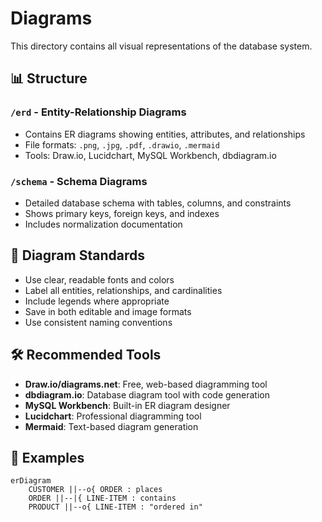 # Diagrams

This directory contains all visual representations of the database system.

## 📊 Structure

### `/erd` - Entity-Relationship Diagrams
- Contains ER diagrams showing entities, attributes, and relationships
- File formats: `.png`, `.jpg`, `.pdf`, `.drawio`, `.mermaid`
- Tools: Draw.io, Lucidchart, MySQL Workbench, dbdiagram.io

### `/schema` - Schema Diagrams
- Detailed database schema with tables, columns, and constraints
- Shows primary keys, foreign keys, and indexes
- Includes normalization documentation

## 🎨 Diagram Standards

- Use clear, readable fonts and colors
- Label all entities, relationships, and cardinalities
- Include legends where appropriate
- Save in both editable and image formats
- Use consistent naming conventions

## 🛠️ Recommended Tools

- **Draw.io/diagrams.net**: Free, web-based diagramming tool
- **dbdiagram.io**: Database diagram tool with code generation
- **MySQL Workbench**: Built-in ER diagram designer
- **Lucidchart**: Professional diagramming tool
- **Mermaid**: Text-based diagram generation

## 📝 Examples

```mermaid
erDiagram
    CUSTOMER ||--o{ ORDER : places
    ORDER ||--|{ LINE-ITEM : contains
    PRODUCT ||--o{ LINE-ITEM : "ordered in"
```
